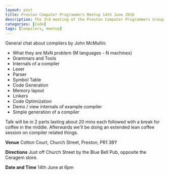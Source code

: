 ```yaml
---
layout: post
title: Preston Computer Programmers Meetup 14th June 2016
description: The 3rd meeting of the Preston Computer Programmers Group at Cotton Court, Preston featuring a tech talk from John McMullin about Compilers.
categories: [Code]
tags: [Compilers, meetup]
---
```

General chat about compilers by John McMullin:

- What they are MxN problem (M languages - N machines) 
- Grammars and Tools 
- Internals of a compiler 
- Lexer 
- Parser 
- Symbol Table 
- Code Generation 
- Memory layout 
- Linkers 
- Code Optimization 
- Demo / view internals of example compiler 
- Simple generation of a compiler

Talk will be in 2 parts lasting about 20 mins each followed with a break for coffee in the middle. Afterwards we'll be doing an extended lean coffee session on compiler related things.

**Venue**
Cotton Court, Church Street, Preston, PR1 3BY

**Directions**
Just off Church Street by the Blue Bell Pub, opposite the Ceragem store.

**Date and Time**
14th June at 6pm
